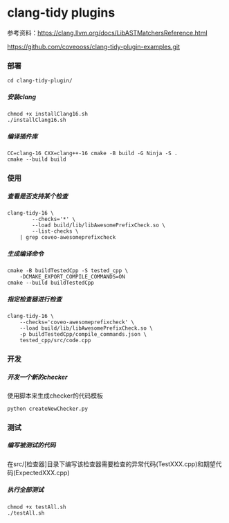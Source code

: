 # clang-tidy plugins

参考资料：https://clang.llvm.org/docs/LibASTMatchersReference.html

https://github.com/coveooss/clang-tidy-plugin-examples.git

### 部署
```
cd clang-tidy-plugin/
```
##### 安装clang
```
chmod +x installClang16.sh
./installClang16.sh
```
##### 编译插件库
```shell
CC=clang-16 CXX=clang++-16 cmake -B build -G Ninja -S .
cmake --build build
```

### 使用

##### 查看是否支持某个检查
```shell
clang-tidy-16 \
		--checks='*' \
		--load build/lib/libAwesomePrefixCheck.so \
		--list-checks \
	| grep coveo-awesomeprefixcheck
```
##### 生成编译命令
```shell
cmake -B buildTestedCpp -S tested_cpp \
	-DCMAKE_EXPORT_COMPILE_COMMANDS=ON
cmake --build buildTestedCpp
```
##### 指定检查器进行检查
```shell
clang-tidy-16 \
	--checks='coveo-awesomeprefixcheck' \
	--load build/lib/libAwesomePrefixCheck.so \
	-p buildTestedCpp/compile_commands.json \
	tested_cpp/src/code.cpp
```

### 开发

##### 开发一个新的checker
使用脚本来生成checker的代码模板
```shell
python createNewChecker.py
```

### 测试

##### 编写被测试的代码
在src/[检查器]目录下编写该检查器需要检查的异常代码(TestXXX.cpp)和期望代码(ExpectedXXX.cpp) 

##### 执行全部测试
```
chmod +x testAll.sh
./testAll.sh
```
